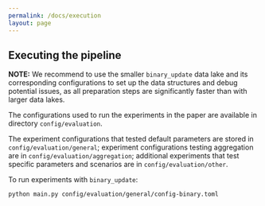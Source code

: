 ```yaml
---
permalink: /docs/execution
layout: page
---
```

Executing the pipeline
---
**NOTE:** We recommend to use the smaller `binary_update` data lake and its corresponding configurations to set up the data structures and debug potential issues, as all preparation steps are significantly faster than with larger data lakes. 

The configurations used to run the experiments in the paper are available in directory `config/evaluation`. 

The experiment configurations that tested default parameters are stored in `config/evaluation/general`; experiment configurations 
testing aggregation are in `config/evaluation/aggregation`; additional experiments that test specific parameters and scenarios are in `config/evaluation/other`.

To run experiments with `binary_update`:
```sh
python main.py config/evaluation/general/config-binary.toml
```

